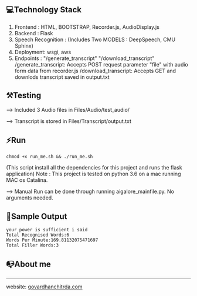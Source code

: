 ## 💻Technology Stack ###
1. Frontend : HTML, BOOTSTRAP, Recorder.js, AudioDisplay.js
2. Backend : Flask
3. Speech Recognition : (Includes Two MODELS : DeepSpeech, CMU Sphinx)
4. Deployment: wsgi, aws
5. Endpoints : "/generate_transcript" "/download_transcript"
   /generate_transcript: Accepts POST request parameter "file" with audio form data from recorder.js
   /download_transcript: Accepts GET and downlods transcript saved in output.txt


## ⚒Testing ###

--> Included 3 Audio files in Files/Audio/test_audio/

--> Transcript is stored in Files/Transcript/output.txt

## ⚡️Run ###
```
chmod +x run_me.sh && ./run_me.sh
```
(This script install all the dependencies for this project and runs the flask application)
Note : This project is tested on python 3.6 on a mac running MAC os Catalina.

--> Manual Run can be done through running aigalore_mainfile.py. No arguments needed.

## 📁Sample Output ###
```
your power is sufficient i said
Total Recognised Words:6
Words Per Minute:169.81132075471697
Total Filler Words:3
```

## 📭About me ###
----------------------------------------------------------
website: <a href="https://govardhanchitrada.com">govardhanchitrda.com</a>
 
                  

